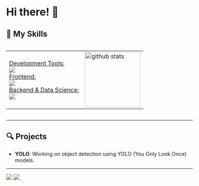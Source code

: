 # Hi there! 👋

## 🚀 My Skills
<table border="0" align="left">
  <tr>
    <td>
      <a href="https://skillicons.dev">
        <span>Development Tools:</span><br>
        <img src="https://skillicons.dev/icons?i=docker,figma,nodejs,ubuntu,linux," /><br>
        <span>Frontend:</span><br>
        <img src="https://skillicons.dev/icons?i=react,tailwindcss,vercel,netlify,heroku" /><br>
        <span>Backend & Data Science:</span><br>
        <img src="https://skillicons.dev/icons?i=python,flask,supabase,pytorch,tensorflow" />
      </a>
    </td>
    <td>
      <img alt="github stats" height="150px" src="https://github-readme-stats.vercel.app/api?username=Hiromu1612&theme=onedark&show_icons=true" />
    </td>
  </tr>
</table>


<br clear="all">

---

## 🔍 Projects
- **YOLO**: Working on object detection using YOLO (You Only Look Once) models.

---

![](http://github-profile-summary-cards.vercel.app/api/cards/profile-details?username=Hiromu1612&theme=gruvbox)
![](http://github-profile-summary-cards.vercel.app/api/cards/repos-per-language?username=Hiromu1612&theme=gruvbox)
